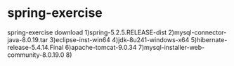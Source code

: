 # spring-exercise
spring-exercise
download
1)spring-5.2.5.RELEASE-dist
2)mysql-connector-java-8.0.19.tar
3)eclipse-inst-win64
4)jdk-8u241-windows-x64
5)hibernate-release-5.4.14.Final
6)apache-tomcat-9.0.34
7)mysql-installer-web-community-8.0.19.0
8)
